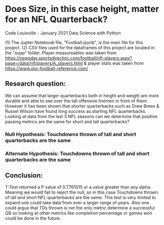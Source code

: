 
# Does Size, in this case height, matter for an NFL Quarterback?
Code Louisville - January 2021 Data Science with Python 

(1) The Jupter Notebook file, "Football.ipynb", is the main file for this project.
(2) CSV files used for the dataframes of this project are located in the "supp" folder. Player measureables was taken from https://newsday.sportsdirectinc.com/football/nfl-players.aspx?page=/data/nfl/players/A_players.html   & player stats was taken from https://www.pro-football-reference.com/


## Research question: 
We can assume that larger quarterbacks both in height and weight are more durable and able to see over the tall offensive linemen in front of them. However it has been shown that shorter quarterbacks such as Drew Brees & Russel Wilson have found long success as starting NFL quarterbacks. Looking at data from the last 3 NFL seasons can we determine that positive passing metrics are the same for short and tall quarterbacks?
### Null Hypothesis: Touchdowns thrown of tall and short quarterbacks are the same
### Alternate Hypothesis: Touchdowns thrown of tall and short quarterbacks are the same

## Conclusion:
T-Test returned a P value of 0.7761015 or a value greater than any alpha. Meaning we would fail to reject the null, so in this case Touchdowns thrown of tall and short NFL quarterbacks are the same. 
This test is very limited to expand one could take data from over a larger range of years. Also one could argue that TDs thrown is not the only metric determine a successful QB so looking at other metrics like completion percentage or games won could be done in the future. 
